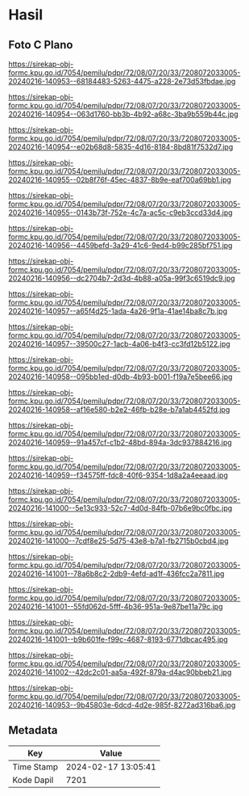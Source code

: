 # Hasil

## Foto C Plano

https://sirekap-obj-formc.kpu.go.id/7054/pemilu/pdpr/72/08/07/20/33/7208072033005-20240216-140953--68184483-5263-4475-a228-2e73d53fbdae.jpg

https://sirekap-obj-formc.kpu.go.id/7054/pemilu/pdpr/72/08/07/20/33/7208072033005-20240216-140954--063d1760-bb3b-4b92-a68c-3ba9b559b44c.jpg

https://sirekap-obj-formc.kpu.go.id/7054/pemilu/pdpr/72/08/07/20/33/7208072033005-20240216-140954--e02b68d8-5835-4d16-8184-8bd81f7532d7.jpg

https://sirekap-obj-formc.kpu.go.id/7054/pemilu/pdpr/72/08/07/20/33/7208072033005-20240216-140955--02b8f76f-45ec-4837-8b9e-eaf700a69bb1.jpg

https://sirekap-obj-formc.kpu.go.id/7054/pemilu/pdpr/72/08/07/20/33/7208072033005-20240216-140955--0143b73f-752e-4c7a-ac5c-c9eb3ccd33d4.jpg

https://sirekap-obj-formc.kpu.go.id/7054/pemilu/pdpr/72/08/07/20/33/7208072033005-20240216-140956--4459befd-3a29-41c6-9ed4-b99c285bf751.jpg

https://sirekap-obj-formc.kpu.go.id/7054/pemilu/pdpr/72/08/07/20/33/7208072033005-20240216-140956--dc2704b7-2d3d-4b88-a05a-99f3c6519dc9.jpg

https://sirekap-obj-formc.kpu.go.id/7054/pemilu/pdpr/72/08/07/20/33/7208072033005-20240216-140957--a65f4d25-1ada-4a26-9f1a-41ae14ba8c7b.jpg

https://sirekap-obj-formc.kpu.go.id/7054/pemilu/pdpr/72/08/07/20/33/7208072033005-20240216-140957--39500c27-1acb-4a06-b4f3-cc3fd12b5122.jpg

https://sirekap-obj-formc.kpu.go.id/7054/pemilu/pdpr/72/08/07/20/33/7208072033005-20240216-140958--095bb1ed-d0db-4b93-b001-f19a7e5bee66.jpg

https://sirekap-obj-formc.kpu.go.id/7054/pemilu/pdpr/72/08/07/20/33/7208072033005-20240216-140958--af16e580-b2e2-46fb-b28e-b7a1ab4452fd.jpg

https://sirekap-obj-formc.kpu.go.id/7054/pemilu/pdpr/72/08/07/20/33/7208072033005-20240216-140959--91a457cf-c1b2-48bd-894a-3dc937884216.jpg

https://sirekap-obj-formc.kpu.go.id/7054/pemilu/pdpr/72/08/07/20/33/7208072033005-20240216-140959--f34575ff-fdc8-40f6-9354-1d8a2a4eeaad.jpg

https://sirekap-obj-formc.kpu.go.id/7054/pemilu/pdpr/72/08/07/20/33/7208072033005-20240216-141000--5e13c933-52c7-4d0d-84fb-07b6e9bc0fbc.jpg

https://sirekap-obj-formc.kpu.go.id/7054/pemilu/pdpr/72/08/07/20/33/7208072033005-20240216-141000--7cdf8e25-5d75-43e8-b7a1-fb2715b0cbd4.jpg

https://sirekap-obj-formc.kpu.go.id/7054/pemilu/pdpr/72/08/07/20/33/7208072033005-20240216-141001--78a6b8c2-2db9-4efd-ad1f-436fcc2a7811.jpg

https://sirekap-obj-formc.kpu.go.id/7054/pemilu/pdpr/72/08/07/20/33/7208072033005-20240216-141001--55fd062d-5fff-4b36-951a-9e87be11a79c.jpg

https://sirekap-obj-formc.kpu.go.id/7054/pemilu/pdpr/72/08/07/20/33/7208072033005-20240216-141001--b9b601fe-f99c-4687-8193-6771dbcac495.jpg

https://sirekap-obj-formc.kpu.go.id/7054/pemilu/pdpr/72/08/07/20/33/7208072033005-20240216-141002--42dc2c01-aa5a-492f-879a-d4ac90bbeb21.jpg

https://sirekap-obj-formc.kpu.go.id/7054/pemilu/pdpr/72/08/07/20/33/7208072033005-20240216-140953--9b45803e-6dcd-4d2e-985f-8272ad316ba6.jpg


## Metadata

| Key        | Value               |
| ---------- | ------------------- |
| Time Stamp | 2024-02-17 13:05:41 |
| Kode Dapil | 7201                |



